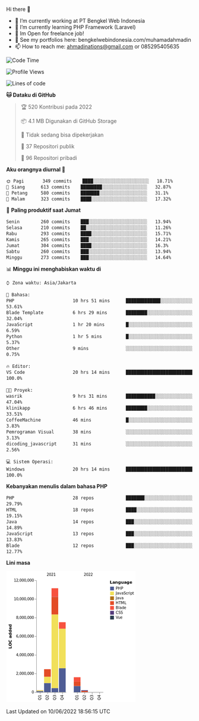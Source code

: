 Hi there 👋

- 🔭 I’m currently working at PT Bengkel Web Indonesia
- 🌱 I’m currently learning PHP Framework (Laravel)
- 📂 Im Open for freelance job!
- 🧷 See my portfolios here: bengkelwebindonesia.com/muhamadahmadin
- 📫 How to reach me: ahmadinations@gmail.com or 085295405635


<!--START_SECTION:waka-->
![Code Time](http://img.shields.io/badge/Code%20Time-0%20secs-blue)

![Profile Views](http://img.shields.io/badge/Profil%20dilihat-0-blue)

![Lines of code](https://img.shields.io/badge/Sejak%20Hello%20World%20aku%20telah%20menulis-23%20Million%20baris%20kode-blue)

**🐱 Dataku di GitHub** 

> 🏆 520 Kontribusi pada 2022
 > 
> 📦 4.1 MB Digunakan di GitHub Storage 
 > 
> 🚫 Tidak sedang bisa dipekerjakan
 > 
> 📜 37 Repositori publik 
 > 
> 🔑 96 Repositori pribadi  
 > 
**Aku orangnya diurnal 🐤** 

```text
🌞 Pagi       349 commits    ████░░░░░░░░░░░░░░░░░░░░░   18.71% 
🌆 Siang      613 commits    ████████░░░░░░░░░░░░░░░░░   32.87% 
🌃 Petang     580 commits    ███████░░░░░░░░░░░░░░░░░░   31.1% 
🌙 Malam      323 commits    ████░░░░░░░░░░░░░░░░░░░░░   17.32%

```
📅 **Paling produktif saat Jumat** 

```text
Senin        260 commits    ███░░░░░░░░░░░░░░░░░░░░░░   13.94% 
Selasa       210 commits    ██░░░░░░░░░░░░░░░░░░░░░░░   11.26% 
Rabu         293 commits    ████░░░░░░░░░░░░░░░░░░░░░   15.71% 
Kamis        265 commits    ███░░░░░░░░░░░░░░░░░░░░░░   14.21% 
Jumat        304 commits    ████░░░░░░░░░░░░░░░░░░░░░   16.3% 
Sabtu        260 commits    ███░░░░░░░░░░░░░░░░░░░░░░   13.94% 
Minggu       273 commits    ███░░░░░░░░░░░░░░░░░░░░░░   14.64%

```


📊 **Minggu ini menghabiskan waktu di** 

```text
⌚︎ Zona waktu: Asia/Jakarta

💬 Bahasa: 
PHP                      10 hrs 51 mins      █████████████░░░░░░░░░░░░   53.61% 
Blade Template           6 hrs 29 mins       ████████░░░░░░░░░░░░░░░░░   32.04% 
JavaScript               1 hr 20 mins        █░░░░░░░░░░░░░░░░░░░░░░░░   6.59% 
Python                   1 hr 5 mins         █░░░░░░░░░░░░░░░░░░░░░░░░   5.37% 
Other                    9 mins              ░░░░░░░░░░░░░░░░░░░░░░░░░   0.75%

🔥 Editor: 
VS Code                  20 hrs 14 mins      █████████████████████████   100.0%

🐱‍💻 Proyek: 
wasrik                   9 hrs 31 mins       ███████████░░░░░░░░░░░░░░   47.04% 
klinikapp                6 hrs 46 mins       ████████░░░░░░░░░░░░░░░░░   33.51% 
CoffeeMachine            46 mins             █░░░░░░░░░░░░░░░░░░░░░░░░   3.83% 
Pemrograman Visual       38 mins             ░░░░░░░░░░░░░░░░░░░░░░░░░   3.13% 
dicoding_javascript      31 mins             ░░░░░░░░░░░░░░░░░░░░░░░░░   2.56%

💻 Sistem Operasi: 
Windows                  20 hrs 14 mins      █████████████████████████   100.0%

```

**Kebanyakan menulis dalam bahasa PHP** 

```text
PHP                      28 repos            ███████░░░░░░░░░░░░░░░░░░   29.79% 
HTML                     18 repos            ████░░░░░░░░░░░░░░░░░░░░░   19.15% 
Java                     14 repos            ███░░░░░░░░░░░░░░░░░░░░░░   14.89% 
JavaScript               13 repos            ███░░░░░░░░░░░░░░░░░░░░░░   13.83% 
Blade                    12 repos            ███░░░░░░░░░░░░░░░░░░░░░░   12.77%

```


**Lini masa**

![Chart not found](https://raw.githubusercontent.com/MuhamadAhmadin/MuhamadAhmadin/master/charts/bar_graph.png) 


 Last Updated on 10/06/2022 18:56:15 UTC
<!--END_SECTION:waka-->
